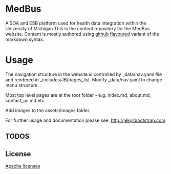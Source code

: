 # MedBus
A SOA and ESB platform used for health data integration within the University of Michigan
This is the content repository for the MedBus website. Content is mostly authored
using [github flavoured](https://help.github.com/articles/github-flavored-markdown/) variant of the markdown syntax.

# Usage
The navigation structure in the website is controlled by _data/nav.yaml file and
rendered in _includes/JB/pages_list. Modify _data/nav.yaml to change menu structure.

Most top level pages are at the root folder - e.g. index.md, about.md, contact_us.md etc.

Add images to the assets/images folder.

For further usage and documentation please see: <http://jekyllbootstrap.com>

## TODOS

## License

[Apache licenses](http://www.apache.org/licenses/LICENSE-2.0)
